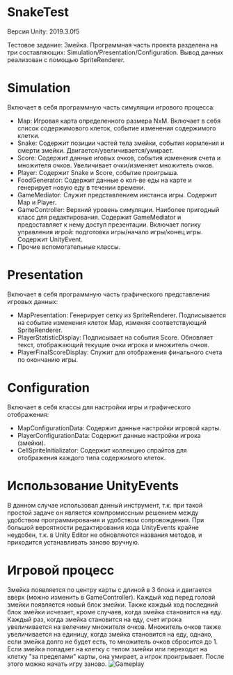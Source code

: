 # SnakeTest
Версия Unity: 2019.3.0f5

Тестовое задание: Змейка. Программная часть проекта разделена на три составляющих: Simulation/Presentation/Configuration. Вывод данных реализован с помощью SpriteRenderer.

# Simulation
Включает в себя программную часть симуляции игрового процесса:
* Map: Игровая карта определенного размера NxM. Включает в себя список содержимового клеток, событие изменения содержимого клетки.
* Snake: Содержит позиции частей тела змейки, события кормления и смерти змейки. Двигается/увеличивается/умирает.
* Score: Содержит данные иговых очков, события изменения счета и множителя очков. Увеличивает очки/изменяет множитель очков.
* Player: Содержит Snake и Score, событие проигрыша.
* FoodGenerator: Содержит данные о кол-ве еды на карте и генерирует новую еду в течении времени.
* GameMediator: Служит представлением инстанса игры. Содержит Map и Player. 
* GameController: Верхний уровень симуляции. Наиболее пригодный класс для редактирования. Содержит GameMediator и предоставляет к нему доступ презентации. Включает логику управления игрой: подготовка игры/начало игры/конец игры. Содержит UnityEvent.
* Прочие вспомогательные классы.

# Presentation
Включает в себя программную часть графического представления игровых данных:
* MapPresentation: Генерирует сетку из SpriteRenderer. Подписывается на событие изменения клеток Map, изменяя соответствующий SpriteRenderer.
* PlayerStatisticDisplay: Подписывает на события Score. Обновляет текст, отображающий текущие очки игрока и множитель очков.
* PlayerFinalScoreDisplay: Служит для отображения финального счета по окончанию игры.

# Configuration
Включает в себя классы для настройки игры и графического отображения:
* MapConfigurationData: Содержит данные настройки игровой карты.
* PlayerConfigurationData: Содержит данные настройки игрока (змейки).
* CellSpriteInitializator: Содержит коллекцию спрайтов для отображения каждого типа содержимого клеток.

# Использование UnityEvents
В данном случае использовал данный инструмент, т.к. при такой простой задаче он является компромиссным решением между удобством программирования и удобством сопровождения. При большой вероятности редактирования кода UnityEvents крайне неудобен, т.к. в Unity Editor не обновляются названия методов, и приходится устанавливать заново вручную.

# Игровой процесс
Змейка появляется по центру карты с длиной в 3 блока и двигается вверх (можно изменить в GameController). Каждый ход перед головй змейки появляется новый блок змейки. Также каждый ход последний блок змейки исчезает, кроме случаев, когда змейка становится на еду. Каждый раз, когда змейка становится на еду, счет игрока увеличивается на велечину множителя очков. Множитель очков также увеличивается на единицу, когда змейка становится на еду, однако, если змейка долго не будет есть, то множитель очков сбросится до 1. Если змейка попадает на клетку с телом змейки или переходит на клетку "за пределами" карты, она умирает, а игрок проигрывает. После этого можно начать игру заново.
![Gameplay](https://sun9-44.userapi.com/c858024/v858024587/17feb1/zJT57a-e2eA.jpg)
